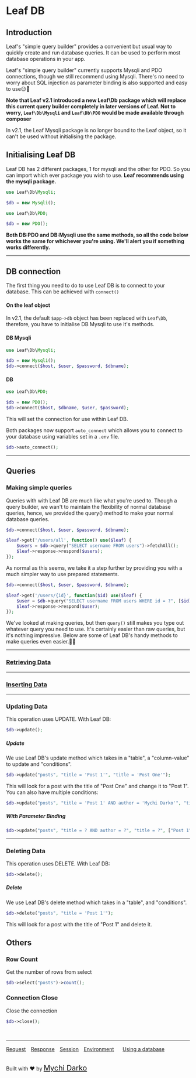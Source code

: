 # Leaf DB

## Introduction

Leaf's "simple query builder" provides a convenient but usual way to quickly create and run database queries. It can be used to perform most database operations in your app.

Leaf's "simple query builder" currently supports Mysqli and PDO connections, though we still recommend using Mysqli. There's no need to worry about SQL injection as parameter binding is also supported and easy to use😉💪

**Note that Leaf v2.1 introduced a new Leaf\Db package which will replace this current query builder completely in later versions of Leaf. Not to worry, `Leaf\Db\Mysqli` and `Leaf\Db\PDO` would be made available through composer**

In v2.1, the Leaf Mysqli package is no longer bound to the Leaf object, so it can't be used without initialising the package.

## Initialising Leaf DB

Leaf DB has 2 different packages, 1 for mysqli and the other for PDO. So you can import which ever package you wish to use. **Leaf recommends using the mysqli package.**

```php
use Leaf\Db\Mysqli;

$db = new Mysqli();

use Leaf\Db\PDO;

$db = new PDO();
```

**Both DB:PDO and DB:Mysqli use the same methods, so all the code below works the same for whichever you're using. We'll alert you if something works differently.**

<hr>

## DB connection

The first thing you need to do to use Leaf DB is to connect to your database. This can be achieved with `connect()`

#### On the leaf object

In v2.1, the default `$app->db` object has been replaced with `Leaf\Db`, therefore, you have to initialise DB Mysqli to use it's methods.

#### DB Mysqli

```php
use Leaf\Db\Mysqli;

$db = new Mysqli();
$db->connect($host, $user, $password, $dbname);
```

#### DB

```php
use Leaf\Db\PDO;

$db = new PDO();
$db->connect($host, $dbname, $user, $password);
```

This will set the connection for use within Leaf DB.

Both packages now support `auto_connect` which allows you to connect to your database using variables set in a `.env` file.

```php
$db->auto_connect();
```

<hr>

## Queries

### Making simple queries
Queries with with Leaf DB are much like what you're used to. Though a query builder, we wan't to maintain the flexibility of normal database queries, hence, we provided the query() method to make your normal database queries.

```php
$db->connect($host, $user, $password, $dbname);

$leaf->get('/users/all', function() use($leaf) {
	$users = $db->query("SELECT username FROM users")->fetchAll();
	$leaf->response->respond($users);
});
```
As normal as this seems, we take it a step further by providing you with a much simpler way to use prepared statements.

```php
$db->connect($host, $user, $password, $dbname);

$leaf->get('/users/{id}', function($id) use($leaf) {
	$user = $db->query("SELECT username FROM users WHERE id = ?", [$id])->fetchObj();
	$leaf->response->respond($user);
});
```

We've looked at making queries, but then `query()` still makes you type out whatever query you need to use. It's certainly easier than raw queries, but it's nothing impressive. Below are some of Leaf DB's handy methods to make queries even easier.💪😉

<hr>

### [Retrieving Data](2.2-beta/database/select)

<hr>

### [Inserting Data](2.2-beta/database/insert)

<hr>

### Updating Data
This operation uses UPDATE. With Leaf DB:

```php
$db->update();
```

##### Update
We use Leaf DB's update method which takes in a "table", a "column-value" to update and "conditions".

```php
$db->update("posts", "title = 'Post 1'", "title = 'Post One'");
```

This will look for a post with the title of "Post One" and change it to "Post 1".
You can also have multiple conditions:

```php
$db->update("posts", "title = 'Post 1' AND author = 'Mychi Darko'", "title = 'Post One'");
```

##### With Parameter Binding

```php
$db->update("posts", "title = ? AND author = ?", "title = ?", ["Post 1", "Mychi Darko", "Post One"]);
```

<hr>

### Deleting Data
This operation uses DELETE. With Leaf DB:

```php
$db->delete();
```

##### Delete
We use Leaf DB's delete method which takes in a "table", and "conditions".

```php
$db->delete("posts", "title = 'Post 1'");
```

This will look for a post with the title of "Post 1" and delete it.


## Others
### Row Count
Get the number of rows from select

```php
$db->select("posts")->count();
```

### Connection Close
Close the connection

```php
$db->close();
```

<br>
<hr>

<a href="#/2.2-beta/http/request" style="margin: 0px">Request</a>
<a href="#/2.2-beta/http/response" style="margin: 0px 10px;">Response</a>
<a href="#/2.2-beta/http/session" style="margin: 0px; 10px;">Session</a>
<a href="#/2.2-beta/environment" style="margin: 0px 10px;">Environment</a>
<a href="#/2.2-beta/database" style="margin: 0px 10px;">Using a database</a>

<br>
Built with ❤ by <a href="https://mychi.netlify.com" style="font-size: 20px; color: #111;" target="_blank">Mychi Darko</a>